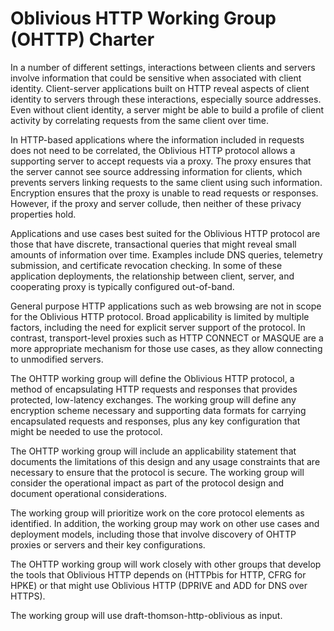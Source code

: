 # Oblivious HTTP Working Group (OHTTP) Charter

In a number of different settings, interactions between clients and servers
involve information that could be sensitive when associated with client
identity.  Client-server applications built on HTTP reveal aspects of client
identity to servers through these interactions, especially source addresses.
Even without client identity, a server might be able to build a profile of
client activity by correlating requests from the same client over time.

In HTTP-based applications where the information included in requests does not
need to be correlated, the Oblivious HTTP protocol allows a supporting server to
accept requests via a proxy.  The proxy ensures that the server cannot see
source addressing information for clients, which prevents servers linking
requests to the same client using such information.  Encryption ensures that the
proxy is unable to read requests or responses.  However, if the proxy and server
collude, then neither of these privacy properties hold.

Applications and use cases best suited for the Oblivious HTTP protocol are those
that have discrete, transactional queries that might reveal small amounts of
information over time.  Examples include DNS queries, telemetry submission, and
certificate revocation checking. In some of these application deployments, the
relationship between client, server, and cooperating proxy is typically
configured out-of-band.

General purpose HTTP applications such as web browsing are not in scope for the
Oblivious HTTP protocol. Broad applicability is limited by multiple factors,
including the need for explicit server support of the protocol. In contrast,
transport-level proxies such as HTTP CONNECT or MASQUE are a more appropriate
mechanism for those use cases, as they allow connecting to unmodified servers.

The OHTTP working group will define the Oblivious HTTP protocol, a method of
encapsulating HTTP requests and responses that provides protected, low-latency
exchanges.  The working group will define any encryption scheme necessary and
supporting data formats for carrying encapsulated requests and responses, plus
any key configuration that might be needed to use the protocol.

The OHTTP working group will include an applicability statement that documents
the limitations of this design and any usage constraints that are necessary to
ensure that the protocol is secure.  The working group will consider the
operational impact as part of the protocol design and document operational
considerations.

The working group will prioritize work on the core protocol elements as
identified.  In addition, the working group may work on other use cases and
deployment models, including those that involve discovery of OHTTP proxies or
servers and their key configurations.

The OHTTP working group will work closely with other groups that develop the
tools that Oblivious HTTP depends on (HTTPbis for HTTP, CFRG for HPKE) or that
might use Oblivious HTTP (DPRIVE and ADD for DNS over HTTPS).

The working group will use draft-thomson-http-oblivious as input.
